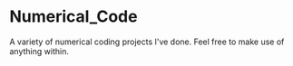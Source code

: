 # Numerical_Code
A variety of numerical coding projects I've done. Feel free to make use of anything within.
